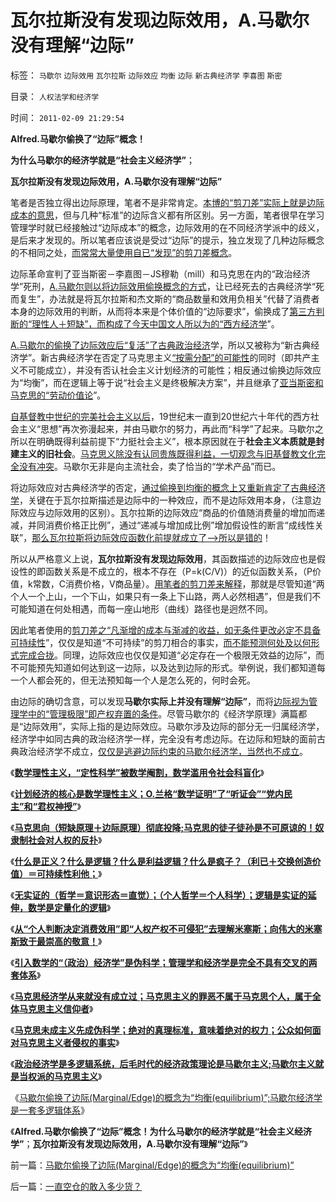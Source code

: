 # 瓦尔拉斯没有发现边际效用，A.马歇尔没有理解“边际”

标签： `马歇尔` `边际效用` `瓦尔拉斯` `边际效应` `均衡` `边际` `新古典经济学` `李喜图` `斯密` 

目录： `人权法学和经济学`

时间： `2011-02-09 21:29:54`

**Alfred.马歇尔偷换了“边际”概念！**

**为什么马歇尔的经济学就是“社会主义经济学”**；

**瓦尔拉斯没有发现边际效用，A.马歇尔没有理解“边际”**

笔者是否独立得出边际原理，笔者不是非常肯定。[本博的“剪刀差”实际上就是边际成本的意思](../../../2009/5/22/“实”未必为实证，认识对象角色的主谓宾.md)，但与几种“标准”的边际含义都有所区别。另一方面，笔者很早在学习管理学时就已经接触过“边际成本”的概念，边际效用的在不同经济学派中的歧义，是后来才发现的。所以笔者应该说是受过“边际”的提示，独立发现了几种边际概念的不相同之处，[而常常大量使用自已“发现”的剪刀差概念](../../../2009/10/21/人，鬼.md)。

边际革命宣判了亚当斯密－李嘉图－JS穆勒（mill）和马克思在内的“政治经济学”死刑，[A.马歇尔则以将边际效用偷换概念的方式](../../../2010/5/4/中国不缺信仰，中国缺乏名词解释.md)，让已经死去的古典经济学“死而复生”，办法就是将瓦尔拉斯和杰文斯的“商品数量和效用负相关”代替了消费者本身的边际效用的判断，从而将本来是个体价值的“边际要求”，偷换成了[第三方判断的“理性人＋短缺”，而构成了今天中国文人所以为的“西方经济学](../../../2010/1/3/千万倍的荒谬能造就真理吗.md)”。

[A.马歇尔的偷换了边际效应后“复活”了古典政治经济](../../../2010/3/27/生产的价值是消费者的体验；政府无法代替.md)学，所以又被称为“新古典经济学”。新古典经济学在否定了马克思主义[“按需分配”的可能性](../../../2010/7/4/生产“总值”必须经交换才成为价值.md)的同时（即共产主义不可能成立），并没有否认社会主义计划经济的可能性；相反通过偷换边际效应为“均衡”，而在逻辑上等于说“社会主义是终极解决方案”，并且继承了[亚当斯密和马克思的“劳动价值论](../../../2011/2/6/什么是价值？发展？和资本？交换创造价值！.md)”。

[自基督教中世纪的完美社会主义以后](../../../2011/2/3/马克思早就向（短缺原理＋边际原理）彻底投降了.md)，19世纪末一直到20世纪六十年代的西方社会主义“思想”再次弥漫起来，并由马歇尔的努力，再此而“科学”了起来。马歇尔之所以在明确既得利益前提下“力挺社会主义”，根本原因就在于**社会主义本质就是封建主义的旧社会**。[马克思义除没有认同贵族既得利益，一切观念与旧基督教文化完全没有冲突](../../../2011/2/1/人道主义如何构筑君权神授？.md)。马歇尔无非是向主流社会，卖了恰当的“学术产品”而已。

将边际效应对古典经济学的否定，[通过偷换到均衡的概念上又重新肯定了古典经济学](../../../2011/1/6/“均衡经济学”是伪科学，租值和租值耗散.md)，关键在于瓦尔拉斯描述是边际中的一种效应，而不是边际效用本身，（注意边际效应与边际效用的区别）。瓦尔拉斯的边际效应“商品的价值随消费量的增加而递减，并同消费价格正比例”，通过“递减与增加成比例”增加假设性的断言“成线性关联”，[那么瓦尔拉斯将边际效应函数化前提就成立了——>所以是错的](../../../2011/1/1/西方经济学的数学成就计划经济.md)！

所以从严格意义上说，**瓦尔拉斯没有发现边际效用**，其函数描述的边际效应也是假设性的即函数关系是不成立的，根本不存在（P=k(C/V)）的近似函数关系，（P价值，k常数，C消费价格，V商品量）。[用笔者的剪刀差来解释](../../../2009/10/20/踩钢丝现象，毒品效应和死亡循环.md)，那就是尽管知道“两个人一个上山，一个下山，如果只有一条上下山路，两人必然相遇”，但是我们不可能知道在何处相遇，而每一座山地形（曲线）路径也是迥然不同。

因此笔者使用的[剪刀差之“凡渐增的成本与渐减的收益，如无条件更改必定不具备可持续性](../../../2009/5/22/“实”未必为实证，认识对象角色的主谓宾.md)”，仅仅是知道“不可持续”的剪刀相合的事实，[而不能预测何处及以何形式完成合拢](../../../2009/5/22/“实”未必为实证，认识对象角色的主谓宾.md)。同理，边际效应也仅仅是知道“必定存在一个极限无效益的边际”，而不可能预先知道如何达到这一边际，以及达到边际的形式。举例说，我们都知道每一个人都会死的，但无法预知每一个人是怎么死的，何时会死。

由边际的确切含意，可以发现**马歇尔实际上并没有理解“边际”**，而将[边际视为管理学中的“管理极限”即产权弃置的条件](../../../2010/1/22/管理学向经济学靠拢“产权细分”.md)。尽管马歇尔的《经济学原理》满篇都是“边际效用”，实际上指的是边际效应。马歇尔涉及边际的部分无一归属经济学，经济学中如同古典的政治经济学一样，完全没有考虑边际。在边际和短缺的面前古典政治经济学不成立，[仅仅是逃避边际约束的马歇尔经济学，当然也不成立](../../../2010/1/21/三种现代经济学体系和经济学的科学实证源.md)。

《[**数学理性主义，“定性科学”被数学阉割，数学滥用令社会科盲化**](../../../2010/6/19/数学滥用令社会科盲化.md)》

《[**计划经济的核心是数学理性主义；O.兰格“数学证明”了“听证会”“党内民主”和“君权神授”**](../../../2011/2/3/计划经济内核数学理性主义，米塞斯“社会主义不可运作”和兰格.md)》

《[**马克思向（短缺原理＋边际原理）彻底投降;马克思的徒子徒孙是不可原谅的！奴隶制社会对人权的反扑**](../../../2011/2/3/马克思早就向（短缺原理＋边际原理）彻底投降了.md)》

《[**什么是正义？什么是逻辑？什么是利益逻辑？什么是疯子？（利已＋交换创造价值）＝可持续性利他；**](../../../2011/1/31/什么是正义？逻辑？和疯子！.md)》

《[**无实证的（哲学＝意识形态＝直觉）；（个人哲学＝个人科学）；逻辑是实证的延伸，数学是定量化的逻辑**](../../../2011/2/3/逻辑是实证的延伸方式，数学是定量化的逻辑.md)》

《[**从“个人判断决定消费效用”即“人权产权不可侵犯”去理解米塞斯；向伟大的米塞斯致于最崇高的敬意！**](../../../2011/2/7/向伟大的Ludwig米塞斯致敬！.md)》

《[**引入数学的“（政治）经济学”是伪科学；管理学和经济学是完全不具有交叉的两套体系**](../../../2011/2/8/为什么引入数学的“经济学”都是伪科学？.md)》

《[**马克思经济学从来就没有成立过；马克思主义的罪恶不属于马克思个人，属于全体马克思主义信仰者**](../../../2011/2/8/马克思主义“经济学”的罪恶！.md)》

《[**马克思未成主义先成伪科学；绝对的真理标准，意味着绝对的权力；公众如何面对马克思主义者侵权的事实**](../../../2011/2/8/绝对的真理标准，意味着绝对的权力.md)》

《[**政治经济学是多逻辑系统，后毛时代的经济政策理论是马歇尔主义;马歇尔主义就是当权派的马克思主义**](../../../2011/2/9/Alfred马歇尔经济学Vs马克思主义.md)》

《[马歇尔偷换了边际(Marginal/Edge)的概念为“均衡(equilibrium)”;马歇尔经济学是一套多逻辑体系](../../../2011/2/9/马歇尔偷换了边际(Marginal／Edge)的概念为“均衡(equilibrium)”.md)》

《**Alfred.马歇尔偷换了“边际”概念！为什么马歇尔的经济学就是“社会主义经济学”**；**瓦尔拉斯没有发现边际效用，A.马歇尔没有理解“边际”**》



前一篇：[马歇尔偷换了边际(Marginal/Edge)的概念为“均衡(equilibrium)”](../../../2011/2/9/马歇尔偷换了边际(Marginal／Edge)的概念为“均衡(equilibrium)”.md)

后一篇：[一直空仓的敢入多少货？](../../../2011/2/10/一直空仓的敢入多少货？.md)